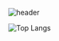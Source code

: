 ![header](https://capsule-render.vercel.app/api?type=waving&color=auto&height=300&section=header&text=capsule%20render&fontSize=90)

![Top Langs](https://github-readme-stats.vercel.app/api/top-langs/?username=suhokym&layout=compact)
